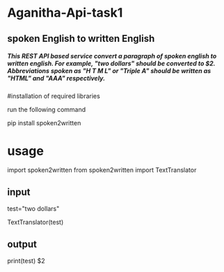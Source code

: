 # Aganitha-Api-task1
## spoken English to written English
##### This REST API based service convert a paragraph of spoken english to written english. For example, "two dollars" should be converted to $2. Abbreviations spoken as "H T M L" or "Triple A" should be written as "HTML" and "AAA" respectively.
#installation of required libraries

run the following command

pip install spoken2written

# usage
import spoken2written
from spoken2written import TextTranslator 
## input
test="two dollars"

TextTranslator(test)
## output
print(test)
$2
